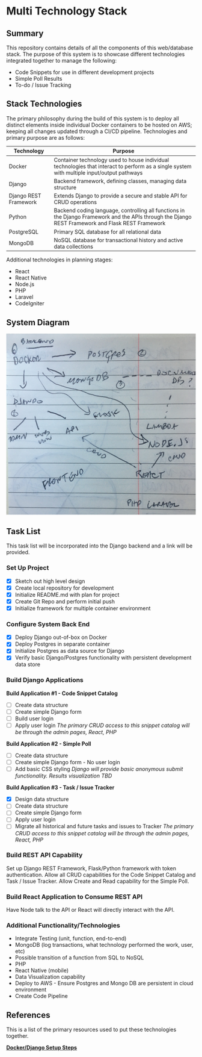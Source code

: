 # Multi Technology Stack

## Summary

This repository contains details of all the components of this web/database stack. The purpose of this system is to showcase different technologies integrated together to manage the following:

- Code Snippets for use in different development projects
- Simple Poll Results
- To-do / Issue Tracking

## Stack Technologies

The primary philosophy during the build of this system is to deploy all distinct elements inside individual Docker containers to be hosted on AWS; keeping all changes updated through a CI/CD pipeline.  Technologies and primary purpose are as follows:

| Technology | Purpose |
| ----------- | ----------- |
| Docker | Container technology used to house individual technologies that interact to perform as a single system with multiple input/output pathways |
| Django | Backend framework, defining classes, managing data structure |
|Django REST Framework | Extends Django to provide a secure and stable API for CRUD operations |
| Python | Backend coding language, controlling all functions in the Django Framework and the APIs through the Django REST Framework and Flask REST Framework |
| PostgreSQL | Primary SQL database for all relational data |
| MongoDB | NoSQL database for transactional history and active data collections |

Additional technologies in planning stages: 

- React
- React Native
- Node.js
- PHP
- Laravel
- CodeIgniter


## System Diagram

![very scientific diagram goes here](repoassets/sysDiagram.jpg)

## Task List

This task list will be incorporated into the Django backend and a link will be provided.  

### Set Up Project
- [x] Sketch out high level design
- [x] Create local repository for development
- [x] Initialize README.md with plan for project
- [X] Create Git Repo and perform initial push
- [X] Initialize framework for multiple container environment

### Configure System Back End
- [x] Deploy Django out-of-box on Docker
- [x] Deploy Postgres in separate container
- [x] Initialize Postgres as data source for Django
- [x] Verify basic Django/Postgres functionality with persistent development data store

### Build Django Applications

**Build Application #1 - Code Snippet Catalog**
- [ ] Create data structure
- [ ] Create simple Django form
- [ ] Build user login
- [ ] Apply user login
*The primary CRUD access to this snippet catalog will be through the admin pages, React, PHP*

**Build Application #2 - Simple Poll**
- [ ] Create data structure
- [ ] Create simple Django form - No user login
- [ ] Add basic CSS styling
*Django will provide basic anonymous submit functionality.  Results visualization TBD*

**Build Application #3 - Task / Issue Tracker**
- [x] Design data structure
- [ ] Create data structure
- [ ] Create simple Django form
- [ ] Apply user login
- [ ] Migrate all historical and future tasks and issues to Tracker
*The primary CRUD access to this snippet catalog will be through the admin pages, React, PHP*

### Build REST API Capability

Set up Django REST Framework, Flask/Python framework with token authentication.  Allow all CRUD capabilities for the Code Snippet Catalog and Task / Issue Tracker.  Allow Create and Read capability for the Simple Poll.

### Build React Application to Consume REST API

Have Node talk to the API or React will directly interact with the API. 

### Additional Functionality/Technologies

- Integrate Testing (unit, function, end-to-end)
- MongoDB (log transactions, what technology performed the work, user, etc)
- Possible transition of a function from SQL to NoSQL
- PHP
- React Native (mobile)
- Data Visualization capability
- Deploy to AWS - Ensure Postgres and Mongo DB are persistent in cloud environment
- Create Code Pipeline

## References

This is a list of the primary resources used to put these technologies together.

**[Docker/Django Setup Steps](https://docs.docker.com/compose/django/)**